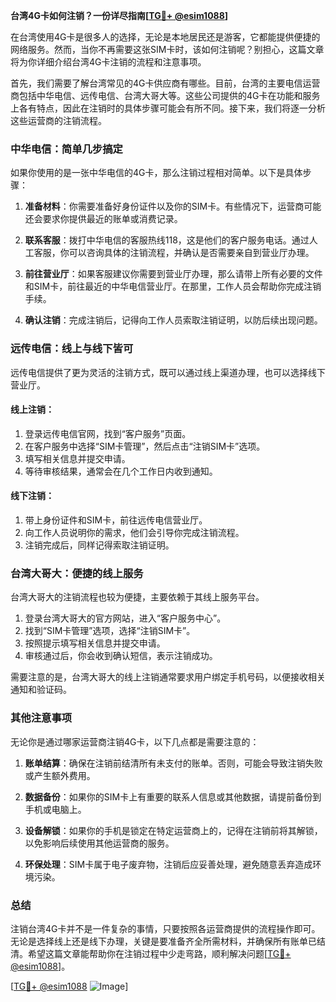 **台湾4G卡如何注销？一份详尽指南[[TG💪+ @esim1088](https://t.me/s/esim1088)]**

在台湾使用4G卡是很多人的选择，无论是本地居民还是游客，它都能提供便捷的网络服务。然而，当你不再需要这张SIM卡时，该如何注销呢？别担心，这篇文章将为你详细介绍台湾4G卡注销的流程和注意事项。

首先，我们需要了解台湾常见的4G卡供应商有哪些。目前，台湾的主要电信运营商包括中华电信、远传电信、台湾大哥大等。这些公司提供的4G卡在功能和服务上各有特点，因此在注销时的具体步骤可能会有所不同。接下来，我们将逐一分析这些运营商的注销流程。

### 中华电信：简单几步搞定

如果你使用的是一张中华电信的4G卡，那么注销过程相对简单。以下是具体步骤：

1. **准备材料**：你需要准备好身份证件以及你的SIM卡。有些情况下，运营商可能还会要求你提供最近的账单或消费记录。
   
2. **联系客服**：拨打中华电信的客服热线118，这是他们的客户服务电话。通过人工客服，你可以咨询具体的注销流程，并确认是否需要亲自到营业厅办理。

3. **前往营业厅**：如果客服建议你需要到营业厅办理，那么请带上所有必要的文件和SIM卡，前往最近的中华电信营业厅。在那里，工作人员会帮助你完成注销手续。

4. **确认注销**：完成注销后，记得向工作人员索取注销证明，以防后续出现问题。

### 远传电信：线上与线下皆可

远传电信提供了更为灵活的注销方式，既可以通过线上渠道办理，也可以选择线下营业厅。

#### 线上注销：
1. 登录远传电信官网，找到“客户服务”页面。
2. 在客户服务中选择“SIM卡管理”，然后点击“注销SIM卡”选项。
3. 填写相关信息并提交申请。
4. 等待审核结果，通常会在几个工作日内收到通知。

#### 线下注销：
1. 带上身份证件和SIM卡，前往远传电信营业厅。
2. 向工作人员说明你的需求，他们会引导你完成注销流程。
3. 注销完成后，同样记得索取注销证明。

### 台湾大哥大：便捷的线上服务

台湾大哥大的注销流程也较为便捷，主要依赖于其线上服务平台。

1. 登录台湾大哥大的官方网站，进入“客户服务中心”。
2. 找到“SIM卡管理”选项，选择“注销SIM卡”。
3. 按照提示填写相关信息并提交申请。
4. 审核通过后，你会收到确认短信，表示注销成功。

需要注意的是，台湾大哥大的线上注销通常要求用户绑定手机号码，以便接收相关通知和验证码。

### 其他注意事项

无论你是通过哪家运营商注销4G卡，以下几点都是需要注意的：

1. **账单结算**：确保在注销前结清所有未支付的账单。否则，可能会导致注销失败或产生额外费用。
   
2. **数据备份**：如果你的SIM卡上有重要的联系人信息或其他数据，请提前备份到手机或电脑上。

3. **设备解锁**：如果你的手机是锁定在特定运营商上的，记得在注销前将其解锁，以免影响后续使用其他运营商的服务。

4. **环保处理**：SIM卡属于电子废弃物，注销后应妥善处理，避免随意丢弃造成环境污染。

### 总结

注销台湾4G卡并不是一件复杂的事情，只要按照各运营商提供的流程操作即可。无论是选择线上还是线下办理，关键是要准备齐全所需材料，并确保所有账单已结清。希望这篇文章能帮助你在注销过程中少走弯路，顺利解决问题[[TG💪+ @esim1088](https://t.me/s/esim1088)]。

[[TG💪+ @esim1088](https://t.me/s/esim1088) ![Image](https://i.postimg.cc/4NQfJmqS/Snipaste-2025-05-13-00-14-12.png)]